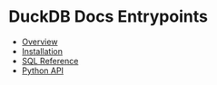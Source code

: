 # DuckDB Docs Entrypoints

- [Overview](https://duckdb.org/docs/overview)
- [Installation](https://duckdb.org/docs/installation)
- [SQL Reference](https://duckdb.org/docs/sql/introduction)
- [Python API](https://duckdb.org/docs/api/python/overview) 